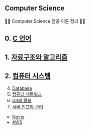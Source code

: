 ## Computer Science

🏴‍☠️ Computer Science 전공 이론 정리 🏴‍☠️

## 0. [C 언어](https://github.com/amamov/Computer-Science/tree/main/0%20C%2B%2B)
## 1. [자료구조와 알고리즘](https://github.com/amamov/Computer-Science/tree/main/1%20Algorithm)
## 2. [컴퓨터 시스템](https://github.com/amamov/cs001/tree/main/2%20Computer%20System)
4. [Database](https://github.com/amamov/cs001/tree/main/3%20Database)
5. [컴퓨터 네트워크](https://github.com/amamov/cs001/tree/main/4%20Network)
6. [Git의 활용](https://github.com/amamov/cs001/tree/main/5%20GIT)
7. [서버 인프라 관리](https://github.com/amamov/cs001/tree/main/6%20Infra)
  - [Nginx](https://github.com/amamov/cs001/tree/main/6%20Infra/Nginx)
  - [AWS](https://github.com/amamov/cs001/tree/main/6%20Infra/aws)

<br>

